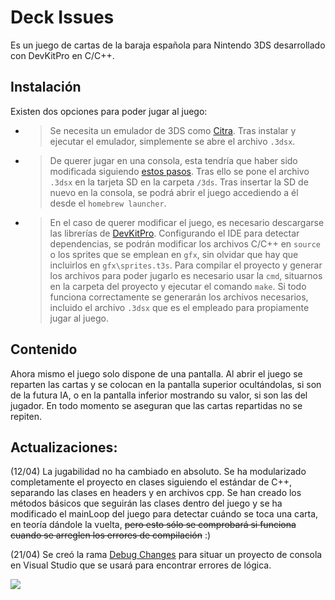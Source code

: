 # Deck Issues
Es un juego de cartas de la baraja española para Nintendo 3DS desarrollado con DevKitPro en C/C++.
## Instalación
Existen dos opciones para poder jugar al juego:
- >Se necesita un emulador de 3DS como [Citra](https://citra-emu.org/). Tras instalar y ejecutar el emulador, simplemente se abre el archivo `.3dsx`.
- >De querer jugar en una consola, esta tendría que haber sido modificada siguiendo [estos pasos](https://3ds.hacks.guide/). Tras ello se pone el archivo `.3dsx` en la tarjeta SD en la carpeta `/3ds`. Tras insertar la SD de nuevo en la consola, se podrá abrir el juego accediendo a él desde el `homebrew launcher`.
- >En el caso de querer modificar el juego, es necesario descargarse las librerías de [DevKitPro](https://devkitpro.org/wiki/Getting_Started). Configurando el IDE para detectar dependencias, se podrán modificar los archivos C/C++ en `source` o los sprites que se emplean en `gfx`, sin olvidar que hay que incluirlos en `gfx\sprites.t3s`. Para compilar el proyecto y generar los archivos para poder jugarlo es necesario usar la `cmd`, situarnos en la carpeta del proyecto y ejecutar el comando `make`. Si todo funciona correctamente se generarán los archivos necesarios, incluido el archivo `.3dsx` que es el empleado para propiamente jugar al juego. 

## Contenido
Ahora mismo el juego solo dispone de una pantalla. Al abrir el juego se reparten las cartas y se colocan en la pantalla superior ocultándolas, si son de la futura IA, o en la pantalla inferior mostrando su valor, si son las del jugador. En todo momento se aseguran que las cartas repartidas no se repiten.

## Actualizaciones: 

(12/04) La jugabilidad no ha cambiado en absoluto. Se ha modularizado completamente el proyecto en clases siguiendo el estándar de C++, separando las clases en headers y en archivos cpp. Se han creado los métodos básicos que seguirán las clases dentro del juego y se ha modificado el mainLoop del juego para detectar cuándo se toca una carta, en teoría dándole la vuelta, ~~pero esto sólo se comprobará si funciona cuando se arreglen los errores de compilación~~ :)

(21/04) Se creó la rama [Debug Changes](https://github.com/AlnsSbrl/Deck-Issues/tree/debug-changes) para situar un proyecto de consola en Visual Studio que se usará para encontrar errores de lógica.

<img src=https://i.kym-cdn.com/photos/images/original/001/043/243/419.gif>
